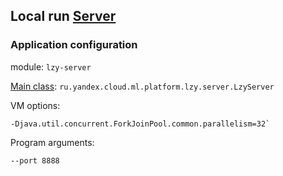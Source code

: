 ## Local run [Server](../lzy-server)

### Application configuration

module: `lzy-server`

[Main class](src/main/java/ru/yandex/cloud/ml/platform/lzy/server/LzyServer.java):
`ru.yandex.cloud.ml.platform.lzy.server.LzyServer`

VM options:

```
-Djava.util.concurrent.ForkJoinPool.common.parallelism=32`
```

Program arguments:

```
--port 8888
```